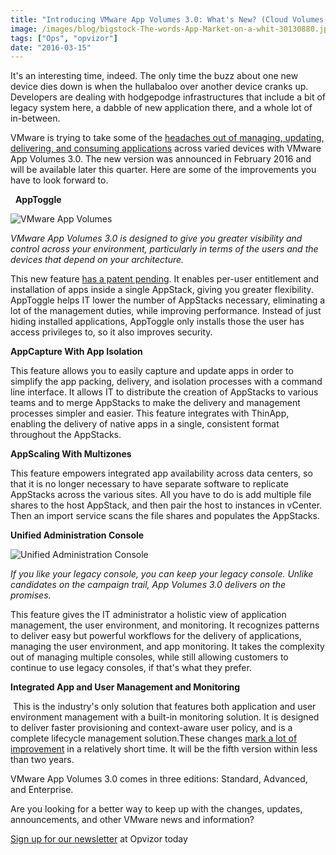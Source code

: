 ```yaml
---
title: "Introducing VMware App Volumes 3.0: What's New? (Cloud Volumes, VMware Monitoring, and More)"
image: /images/blog/bigstock-The-words-App-Market-on-a-whit-30130880.jpg
tags: ["Ops", "opvizor"]
date: "2016-03-15"
---
```


It's an interesting time, indeed. The only time the buzz about one new device dies down is when the hullabaloo over another device cranks up. Developers are dealing with hodgepodge infrastructures that include a bit of legacy system here, a dabble of new application there, and a whole lot of in-between. 

VMware is trying to take some of the [headaches out of managing, updating, delivering, and consuming applications](http://www.vmware.com/ca/en/products/appvolumes) across varied devices with VMware App Volumes 3.0. The new version was announced in February 2016 and will be available later this quarter. Here are some of the improvements you have to look forward to. 

  **AppToggle**

![VMware App Volumes](/images/blog/bigstock-The-words-App-Market-on-a-whit-30130880.jpg)

_VMware App Volumes 3.0 is designed to give you greater visibility and control across your environment, particularly in terms of the users and the devices that depend on your architecture._ 

This new feature [has a patent pending](http://blogs.vmware.com/euc/2016/02/vmware-app-volumes-3-0.html). It enables per-user entitlement and installation of apps inside a single AppStack, giving you greater flexibility. AppToggle helps IT lower the number of AppStacks necessary, eliminating a lot of the management duties, while improving performance. Instead of just hiding installed applications, AppToggle only installs those the user has access privileges to, so it also improves security. 

**AppCapture With App Isolation** 

This feature allows you to easily capture and update apps in order to simplify the app packing, delivery, and isolation processes with a command line interface. It allows IT to distribute the creation of AppStacks to various teams and to merge AppStacks to make the delivery and management processes simpler and easier. This feature integrates with ThinApp, enabling the delivery of native apps in a single, consistent format throughout the AppStacks. 

**AppScaling With Multizones** 

This feature empowers integrated app availability across data centers, so that it is no longer necessary to have separate software to replicate AppStacks across the various sites. All you have to do is add multiple file shares to the host AppStack, and then pair the host to instances in vCenter. Then an import service scans the file shares and populates the AppStacks.

**Unified Administration Console**

![Unified Administration Console](/images/blog/bigstock-Portrait-of-two-businesspeople-16970435.jpg)

_If you like your legacy console, you can keep your legacy console. Unlike candidates on the campaign trail, App Volumes 3.0 delivers on the promises._ 

This feature gives the IT administrator a holistic view of application management, the user environment, and monitoring. It recognizes patterns to deliver easy but powerful workflows for the delivery of applications, managing the user environment, and app monitoring. It takes the complexity out of managing multiple consoles, while still allowing customers to continue to use legacy consoles, if that's what they prefer. 

**Integrated App and User Management and Monitoring** 

 This is the industry's only solution that features both application and user environment management with a built-in monitoring solution. It is designed to deliver faster provisioning and context-aware user policy, and is a complete lifecycle management solution.These changes [mark a lot of improvement](http://thevarguy.com/hybrid-cloud-infocenter/vmware-details-upcoming-launch-app-volumes-30) in a relatively short time. It will be the fifth version within less than two years. 

VMware App Volumes 3.0 comes in three editions: Standard, Advanced, and Enterprise. 

Are you looking for a better way to keep up with the changes, updates, announcements, and other VMware news and information? 

[Sign up for our newsletter](http://opvizor.us6.list-manage.com/subscribe?u=5e67b89e18341af0e8844b002&id=1e918cd24e) at Opvizor today
